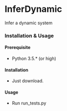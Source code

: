 # InferDynamic
Infer a dynamic system
### Installation & Usage

#### Prerequisite

- Python 3.5.* (or high)


#### Installation

- Just download.

#### Usage

- Run run_tests.py

